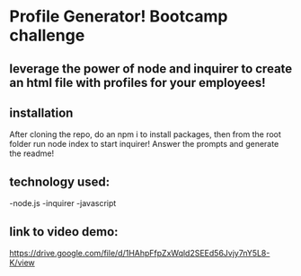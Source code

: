 # Profile Generator! Bootcamp challenge

## leverage the power of node and inquirer to create an html file with profiles for your employees!

## installation
After cloning the repo, do an npm i to install packages, then from the root folder run node index to start inquirer! Answer the prompts and generate the readme!

## technology used:
-node.js
-inquirer
-javascript

## link to video demo:
https://drive.google.com/file/d/1HAhpFfpZxWqld2SEEd56Jvjy7nY5L8-K/view

